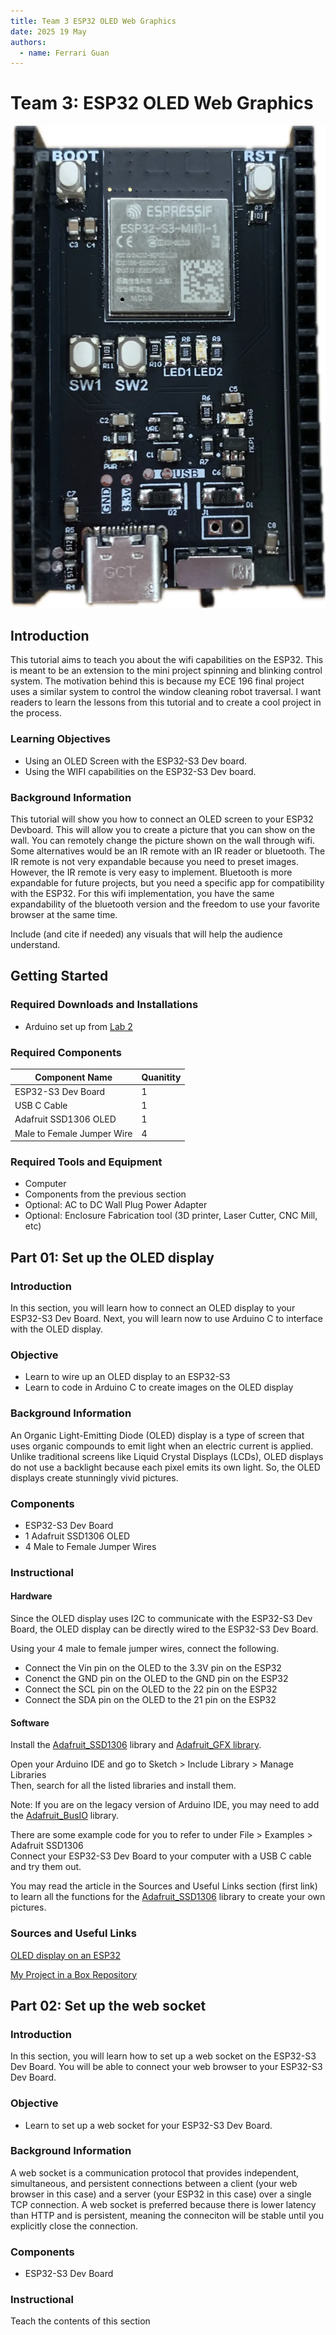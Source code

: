 ```yaml
---
title: Team 3 ESP32 OLED Web Graphics 
date: 2025 19 May
authors:
  - name: Ferrari Guan 
---
```


# Team 3: ESP32 OLED Web Graphics 

![esp32](./esp32.jpg)

## Introduction

This tutorial aims to teach you about the wifi capabilities on the ESP32. This is meant to be an extension to the mini project spinning and blinking control system. The motivation behind this is because my ECE 196 final project uses a similar system to control the window cleaning robot traversal. I want readers to learn the lessons from this tutorial and to create a cool project in the process. 

### Learning Objectives

- Using an OLED Screen with the ESP32-S3 Dev board. 
- Using the WIFI capabilities on the ESP32-S3 Dev board. 

### Background Information

This tutorial will show you how to connect an OLED screen to your ESP32 Devboard. This will allow you to create a picture that you can show on the wall. You can remotely change the picture shown on the wall through wifi. Some alternatives would be an IR remote with an IR reader or bluetooth. The IR remote is not very expandable because you need to preset images. However, the IR remote is very easy to implement. Bluetooth is more expandable for future projects, but you need a specific app for compatibility with the ESP32. For this wifi implementation, you have the same expandability of the bluetooth version and the freedom to use your favorite browser at the same time. 

Include (and cite if needed) any visuals that will help the audience understand.

## Getting Started

<!-- For any software prerequisites, write a simple excerpt on each
technology the participant will be expecting to download and install.
Aim to demystify the technologies being used and explain any design
decisions that were taken. Walk through the installation processes
in detail. Be aware of any operating system differences.
For hardware prerequisites, list all the necessary components that
the participant will receive. A table showing component names and
quantities should suffice. Link any reference sheets or guides that
the participant may need.
The following are stylistic examples of possible prerequisites,
customize these for each workshop. -->

### Required Downloads and Installations
<!-- List any required downloads and installations here.
Make sure to include tutorials on how to install them.
You can either make your own tutorials or include a link to them. -->

- Arduino set up from [Lab 2](https://ece-196.github.io/docs/assignments/spinning-and-blinking/)


### Required Components

| Component Name | Quanitity |
| -------------- | --------- |
|ESP32-S3 Dev Board|1|
|USB C Cable|1|
|Adafruit SSD1306 OLED|1|
|Male to Female Jumper Wire|4|

### Required Tools and Equipment

- Computer
- Components from the previous section
- Optional: AC to DC Wall Plug Power Adapter
- Optional: Enclosure Fabrication tool (3D printer, Laser Cutter, CNC Mill, etc)

## Part 01: Set up the OLED display

### Introduction

In this section, you will learn how to connect an OLED display to your ESP32-S3 Dev Board. Next, you will learn now to use Arduino C to interface with the OLED display. 

### Objective

- Learn to wire up an OLED display to an ESP32-S3 
- Learn to code in Arduino C to create images on the OLED display

### Background Information

An Organic Light-Emitting Diode (OLED) display is a type of screen that uses organic compounds to emit light when an electric current is applied. Unlike traditional screens like Liquid Crystal Displays (LCDs), OLED displays do not use a backlight because each pixel emits its own light. So, the OLED displays create stunningly vivid pictures. 

### Components

- ESP32-S3 Dev Board
- 1 Adafruit SSD1306 OLED
- 4 Male to Female Jumper Wires

### Instructional

#### Hardware
Since the OLED display uses I2C to communicate with the ESP32-S3 Dev Board, the OLED display can be directly wired to the ESP32-S3 Dev Board. 

Using your 4 male to female jumper wires, connect the following. 
- Connect the Vin pin on the OLED to the 3.3V pin on the ESP32
- Conenct the GND pin on the OLED to the GND pin on the ESP32
- Connect the SCL pin on the OLED to the 22 pin on the ESP32
- Connect the SDA pin on the OLED to the 21 pin on the ESP32

#### Software

Install the [Adafruit_SSD1306](https://github.com/adafruit/Adafruit_SSD1306) library and [Adafruit_GFX library](https://github.com/adafruit/Adafruit-GFX-Library). 

Open your Arduino IDE and go to Sketch > Include Library > Manage Libraries
<br>
Then, search for all the listed libraries and install them. 

Note: If you are on the legacy version of Arduino IDE, you may need to add the [Adafruit_BusIO](https://github.com/B1Bomber/binaryKeyboard/blob/main/Libraries/Adafruit_BusIO-master.zip) library. 

There are some example code for you to refer to under File > Examples > Adafruit SSD1306
<br>
Connect your ESP32-S3 Dev Board to your computer with a USB C cable and try them out. 

You may read the article in the Sources and Useful Links section (first link) to learn all the functions for the [Adafruit_SSD1306](https://github.com/adafruit/Adafruit_SSD1306) library to create your own pictures. 

### Sources and Useful Links

[OLED display on an ESP32](https://randomnerdtutorials.com/esp32-ssd1306-oled-display-arduino-ide/)

[My Project in a Box Repository](https://github.com/B1Bomber/binaryKeyboard)

## Part 02: Set up the web socket

### Introduction

In this section, you will learn how to set up a web socket on the ESP32-S3 Dev Board. You will be able to connect your web browser to your ESP32-S3 Dev Board. 

### Objective

- Learn to set up a web socket for your ESP32-S3 Dev Board. 

### Background Information

A web socket is a communication protocol that provides independent, simultaneous, and persistent connections between a client (your web browser in this case) and a server (your ESP32 in this case) over a single TCP connection. A web socket is preferred because there is lower latency than HTTP and is persistent, meaning the conneciton will be stable until you explicitly close the connection. 

### Components

- ESP32-S3 Dev Board

### Instructional

Teach the contents of this section

